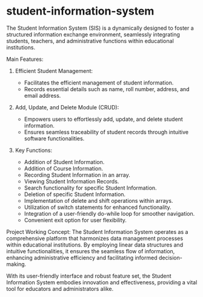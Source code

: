 # student-information-system

The Student Information System (SIS) is a dynamically designed to foster a structured information exchange environment, seamlessly integrating students, teachers, and administrative functions within educational institutions.

Main Features:

1. Efficient Student Management:
   - Facilitates the efficient management of student information.
   - Records essential details such as name, roll number, address, and email address.

2. Add, Update, and Delete Module (CRUD):
   - Empowers users to effortlessly add, update, and delete student information.
   - Ensures seamless traceability of student records through intuitive software functionalities.

3. Key Functions:
   - Addition of Student Information.
   - Addition of Course Information.
   - Recording Student Information in an array.
   - Viewing Student Information Records.
   - Search functionality for specific Student Information.
   - Deletion of specific Student Information.
   - Implementation of delete and shift operations within arrays.
   - Utilization of switch statements for enhanced functionality.
   - Integration of a user-friendly do-while loop for smoother navigation.
   - Convenient exit option for user flexibility.

Project Working Concept:
The Student Information System operates as a comprehensive platform that harmonizes data management processes within educational institutions. By employing linear data structures and intuitive functionalities, it ensures the seamless flow of information, enhancing administrative efficiency and facilitating informed decision-making.

With its user-friendly interface and robust feature set, the Student Information System embodies innovation and effectiveness, providing a vital tool for educators and administrators alike.
